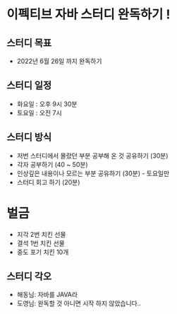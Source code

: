 # 이펙티브 자바 스터디 완독하기 !

## 스터디 목표
* 2022년 6월 26일 까지 완독하기

## 스터디 일정
* 화요일 : 오후 9시 30분
* 토요일 : 오전 7시 

## 스터디 방식
* 저번 스터디에서 몰랐던 부분 공부해 온 것 공유하기 (30분)
* 각자 공부하기 (40 ~ 50분)
* 인상깊은 내용이나 모르는 부분 공유하기 (30분) - 토요일만
* 스터디 회고 하기 (20분)

# 벌금 
* 지각 2번 치킨 선물
* 결석 1번 치킨 선물
* 중도 포기 치킨 10개

## 스터디 각오
* 해동님: 자바를 JAVA라
* 도영님: 완독할 것 아니면 시작 하지 않았습니다..
